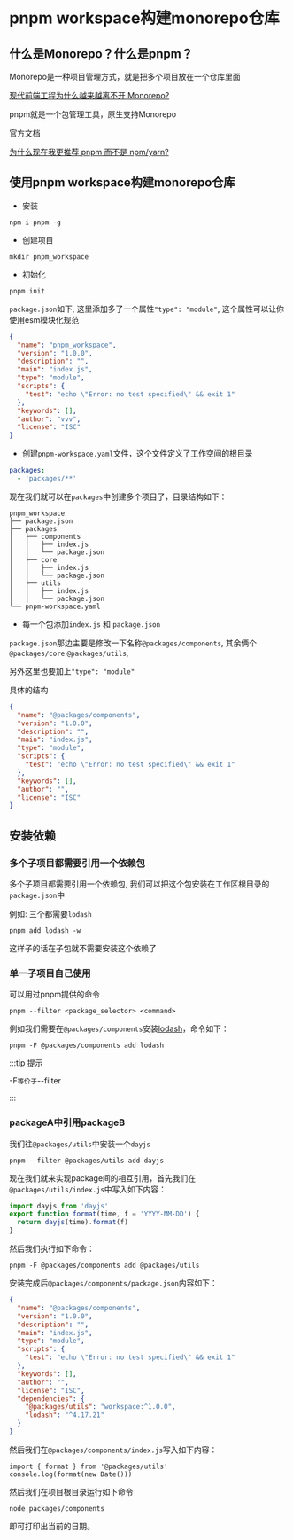 # pnpm workspace构建monorepo仓库
## 什么是Monorepo？什么是pnpm？
Monorepo是一种项目管理方式，就是把多个项目放在一个仓库里面

[现代前端工程为什么越来越离不开 Monorepo?](https://juejin.cn/post/6944877410827370504)

pnpm就是一个包管理工具，原生支持Monorepo

[官方文档](https://pnpm.io/zh/)

[为什么现在我更推荐 pnpm 而不是 npm/yarn?](https://juejin.cn/post/6932046455733485575)

## 使用pnpm workspace构建monorepo仓库

- 安装

```shell
npm i pnpm -g
```

- 创建项目

```shell
mkdir pnpm_workspace
```

- 初始化

```shell
pnpm init
```

`package.json`如下, 这里添加多了一个属性`"type": "module"`, 这个属性可以让你使用esm模块化规范

```json
{
  "name": "pnpm_workspace",
  "version": "1.0.0",
  "description": "",
  "main": "index.js",
  "type": "module",
  "scripts": {
    "test": "echo \"Error: no test specified\" && exit 1"
  },
  "keywords": [],
  "author": "vvv",
  "license": "ISC"
}
```

- 创建`pnpm-workspace.yaml`文件，这个文件定义了工作空间的根目录

```yaml
packages:
  - 'packages/**'
```

现在我们就可以在`packages`中创建多个项目了，目录结构如下：

```text
pnpm_workspace
├── package.json
├── packages
│   ├── components
│   │   ├── index.js
│   │   └── package.json
│   ├── core
│   │   ├── index.js
│   │   └── package.json
│   ├── utils
│   │   ├── index.js
│   │   └── package.json
└── pnpm-workspace.yaml
```

- 每一个包添加`index.js` 和 `package.json`

`package.json`那边主要是修改一下名称`@packages/components`, 其余俩个`@packages/core`  `@packages/utils`, 

另外这里也要加上`"type": "module"`

具体的结构

```json
{
  "name": "@packages/components",
  "version": "1.0.0",
  "description": "",
  "main": "index.js",
  "type": "module",
  "scripts": {
    "test": "echo \"Error: no test specified\" && exit 1"
  },
  "keywords": [],
  "author": "",
  "license": "ISC"
}
```

## 安装依赖

### **多个子项目都需要引用一个依赖包**

多个子项目都需要引用一个依赖包, 我们可以把这个包安装在工作区根目录的`package.json`中

例如: 三个都需要`lodash`

```shell
pnpm add lodash -w
```

这样子的话在子包就不需要安装这个依赖了

### **单一子项目自己使用**

可以用过pnpm提供的命令

```shell
pnpm --filter <package_selector> <command>
```

例如我们需要在`@packages/components`安装[lodash](https://link.juejin.cn/?target=https%3A%2F%2Fwww.npmjs.com%2Fpackage%2Flodash)，命令如下：

```shell
pnpm -F @packages/components add lodash
```

:::tip 提示

-F`等价于`--filter

:::

###  **packageA中引用packageB**

我们往`@packages/utils`中安装一个`dayjs`

```shell
pnpm --filter @packages/utils add dayjs
```

现在我们就来实现package间的相互引用，首先我们在`@packages/utils/index.js`中写入如下内容：

```js
import dayjs from 'dayjs'
export function format(time, f = 'YYYY-MM-DD') {
  return dayjs(time).format(f)
}
```

然后我们执行如下命令：

```shell
pnpm -F @packages/components add @packages/utils
```

安装完成后`@packages/components/package.json`内容如下：

```json
{
  "name": "@packages/components",
  "version": "1.0.0",
  "description": "",
  "main": "index.js",
  "type": "module",
  "scripts": {
    "test": "echo \"Error: no test specified\" && exit 1"
  },
  "keywords": [],
  "author": "",
  "license": "ISC",
  "dependencies": {
    "@packages/utils": "workspace:^1.0.0",
    "lodash": "^4.17.21"
  }
}

```

然后我们在`@packages/components/index.js`写入如下内容：

```shell
import { format } from '@packages/utils'
console.log(format(new Date()))
```

然后我们在项目根目录运行如下命令

```shell
node packages/components
```

即可打印出当前的日期。
